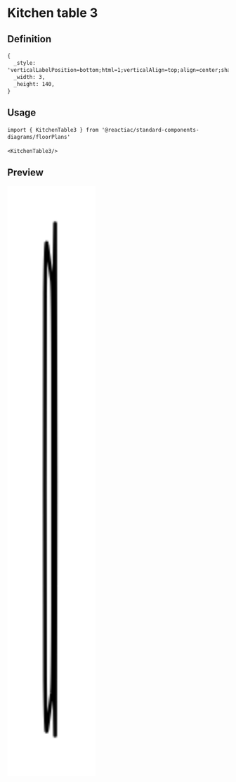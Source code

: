 # Kitchen table 3

## Definition

```
{
  _style: 'verticalLabelPosition=bottom;html=1;verticalAlign=top;align=center;shape=mxgraph.floorplan.chair;shadow=0;direction=south',
  _width: 3,
  _height: 140,
}
```

## Usage

```
import { KitchenTable3 } from '@reactiac/standard-components-diagrams/floorPlans'

<KitchenTable3/>
```

## Preview

<img src="./kitchen-table-3.png" width="200"/>
